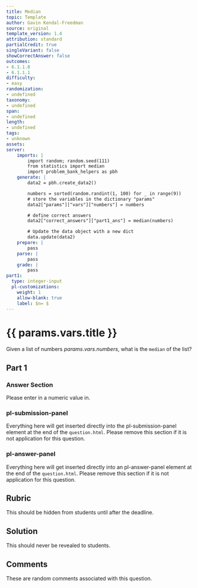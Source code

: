 ```yaml
---
title: Median
topic: Template
author: Gavin Kendal-Freedman
source: original
template_version: 1.4
attribution: standard
partialCredit: true
singleVariant: false
showCorrectAnswer: false
outcomes:
- 6.1.1.0
- 6.1.1.1
difficulty:
- easy
randomization:
- undefined
taxonomy:
- undefined
span:
- undefined
length:
- undefined
tags:
- unknown
assets:
server:
    imports: |
        import random; random.seed(111)
        from statistics import median
        import problem_bank_helpers as pbh
    generate: |
        data2 = pbh.create_data2()

        numbers = sorted(random.randint(1, 100) for _ in range(9))
        # store the variables in the dictionary "params"
        data2["params"]["vars"]["numbers"] = numbers

        # define correct answers
        data2["correct_answers"]["part1_ans"] = median(numbers)

        # Update the data object with a new dict
        data.update(data2)
    prepare: |
        pass
    parse: |
        pass
    grade: |
        pass
part1:
  type: integer-input
  pl-customizations:
    weight: 1
    allow-blank: true
    label: $n= $
---
```

# {{ params.vars.title }}

Given a list of numbers ${{ params.vars.numbers }}$, what is the `median` of the list?

## Part 1


### Answer Section

Please enter in a numeric value in.

### pl-submission-panel

Everything here will get inserted directly into the pl-submission-panel element at the end of the `question.html`.
Please remove this section if it is not application for this question.

### pl-answer-panel

Everything here will get inserted directly into an pl-answer-panel element at the end of the `question.html`.
Please remove this section if it is not application for this question.

## Rubric

This should be hidden from students until after the deadline.

## Solution

This should never be revealed to students.

## Comments

These are random comments associated with this question.
